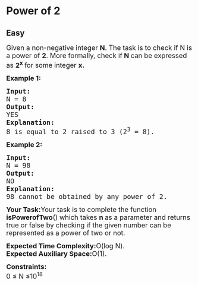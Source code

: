 # Power of 2
## Easy
<div class="problems_problem_content__Xm_eO" speechify-initial-font-family="Roboto, sans-serif" speechify-initial-font-size="16px"><p speechify-initial-font-family="urw-din" speechify-initial-font-size="17px"><span style="font-size: 18px;" speechify-initial-font-family="urw-din" speechify-initial-font-size="17px">Given a non-negative integer <strong speechify-initial-font-family="urw-din" speechify-initial-font-size="17px">N</strong>. The task is to check if N is a power of <strong speechify-initial-font-family="urw-din" speechify-initial-font-size="17px">2</strong>. More formally, check if<strong speechify-initial-font-family="urw-din" speechify-initial-font-size="17px"> N </strong>can be expressed as <strong speechify-initial-font-family="urw-din" speechify-initial-font-size="17px">2<sup speechify-initial-font-family="urw-din" speechify-initial-font-size="17px">x</sup> </strong>for some integer <strong speechify-initial-font-family="urw-din" speechify-initial-font-size="17px">x.</strong></span></p>
<p speechify-initial-font-family="urw-din" speechify-initial-font-size="17px"><span style="font-size: 18px;" speechify-initial-font-family="urw-din" speechify-initial-font-size="17px"><strong speechify-initial-font-family="urw-din" speechify-initial-font-size="17px">Example 1:</strong></span></p>
<pre speechify-initial-font-family="urw-din" speechify-initial-font-size="17px"><span style="font-size: 18px;" speechify-initial-font-family="urw-din" speechify-initial-font-size="17px"><strong speechify-initial-font-family="urw-din" speechify-initial-font-size="17px">Input: <br speechify-initial-font-family="urw-din" speechify-initial-font-size="17px"></strong>N = 8
<strong speechify-initial-font-family="urw-din" speechify-initial-font-size="17px">Output: <br speechify-initial-font-family="urw-din" speechify-initial-font-size="17px"></strong>YES
<strong speechify-initial-font-family="urw-din" speechify-initial-font-size="17px">Explanation:<br speechify-initial-font-family="urw-din" speechify-initial-font-size="17px"></strong>8 is equal to 2 raised to 3 (2<sup speechify-initial-font-family="urw-din" speechify-initial-font-size="17px">3</sup> = 8).</span></pre>
<p speechify-initial-font-family="urw-din" speechify-initial-font-size="17px"><span style="font-size: 18px;" speechify-initial-font-family="urw-din" speechify-initial-font-size="17px"><strong speechify-initial-font-family="urw-din" speechify-initial-font-size="17px">Example 2:</strong></span></p>
<pre speechify-initial-font-family="urw-din" speechify-initial-font-size="17px"><span style="font-size: 18px;" speechify-initial-font-family="urw-din" speechify-initial-font-size="17px"><strong speechify-initial-font-family="urw-din" speechify-initial-font-size="17px">Input: <br speechify-initial-font-family="urw-din" speechify-initial-font-size="17px"></strong>N = 98
<strong speechify-initial-font-family="urw-din" speechify-initial-font-size="17px">Output: <br speechify-initial-font-family="urw-din" speechify-initial-font-size="17px"></strong>NO
<strong speechify-initial-font-family="urw-din" speechify-initial-font-size="17px">Explanation: <br speechify-initial-font-family="urw-din" speechify-initial-font-size="17px"></strong>98 cannot be obtained by any power of 2.</span></pre>
<p speechify-initial-font-family="urw-din" speechify-initial-font-size="17px"><span style="font-size: 18px;" speechify-initial-font-family="urw-din" speechify-initial-font-size="17px"><strong speechify-initial-font-family="urw-din" speechify-initial-font-size="17px">Your Task:</strong>Your task is to complete the function <strong speechify-initial-font-family="urw-din" speechify-initial-font-size="17px">isPowerofTwo</strong>() which takes <strong speechify-initial-font-family="urw-din" speechify-initial-font-size="17px">n </strong>as a parameter and returns true or false by checking if the given number can be represented as a power of two or not.</span></p>
<p speechify-initial-font-family="urw-din" speechify-initial-font-size="17px"><span style="font-size: 18px;" speechify-initial-font-family="urw-din" speechify-initial-font-size="17px"><strong speechify-initial-font-family="urw-din" speechify-initial-font-size="17px">Expected Time Complexity:</strong>O(log N).<br speechify-initial-font-family="urw-din" speechify-initial-font-size="17px"><strong speechify-initial-font-family="urw-din" speechify-initial-font-size="17px">Expected Auxiliary Space:</strong>O(1).</span></p>
<p speechify-initial-font-family="urw-din" speechify-initial-font-size="17px"><span style="font-size: 18px;" speechify-initial-font-family="urw-din" speechify-initial-font-size="17px"><strong speechify-initial-font-family="urw-din" speechify-initial-font-size="17px">Constraints:</strong><br speechify-initial-font-family="urw-din" speechify-initial-font-size="17px">0 ≤ N ≤10<sup speechify-initial-font-family="urw-din" speechify-initial-font-size="17px">18</sup></span></p></div>